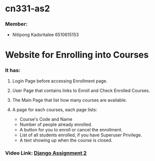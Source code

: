 # cn331-as2

### Member: 
- Nitipong Kadsritalee 6510615153

# Website for Enrolling into Courses

### It has:

1. Login Page before accessing Enrollment page.
1. User Page that contains links to Enroll and Check Enrolled Courses.
1. The Main Page that list how many courses are available.
1. A page for each courses, each page lists:

    - Course's Code and Name
    - Number of people already enrolled.
    - A button for you to enroll or cancel the enrollment.
    - List of all students enrolled, if you have Superuser Privilege.
    - A text showing up when the course is closed.

### Video Link: [Django Assignment 2](https://drive.google.com/file/d/1DHArWJSAIQGqc1ucytluvKaeccTKtRXp/view?usp=sharing)
